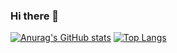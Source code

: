 ### Hi there 👋
[![Anurag's GitHub stats](https://github-readme-stats.vercel.app/api?username=mohammadsaadati80&theme=aura&hide=prs&count_private=true&show_icons=true&include_all_commits=true)](https://github.com/anuraghazra/github-readme-stats) 
[![Top Langs](https://github-readme-stats.vercel.app/api/top-langs/?username=mohammadsaadati80&layout=compact&langs_count=9&hide=css,html,jupyter%20notebook,tex&theme=aura)](https://github.com/anuraghazra/github-readme-stats)
